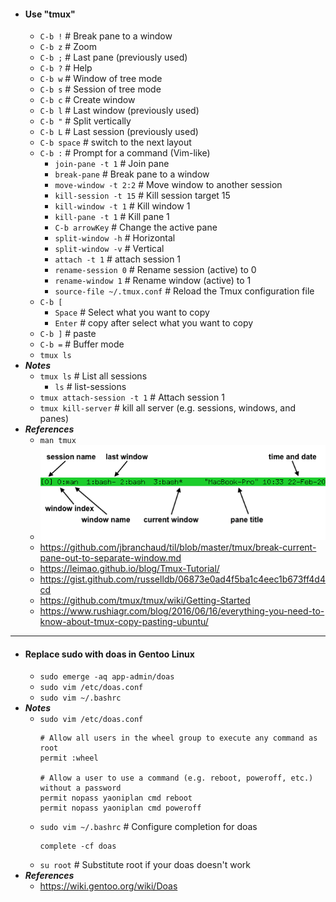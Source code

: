 - #### Use "tmux"
    - `C-b !` # Break pane to a window
    - `C-b z` # Zoom
    - `C-b ;` # Last pane (previously used)
    - `C-b ?` # Help
    - `C-b w` # Window of tree mode
    - `C-b s` # Session of tree mode
    - `C-b c` # Create window
    - `C-b l` # Last window (previously used)
    - `C-b "` # Split vertically
    - `C-b L` # Last session (previously used)
    - `C-b space` # switch to the next layout
    - `C-b :` # Prompt for a command (Vim-like)
        - `join-pane -t 1` # Join pane
        - `break-pane` # Break pane to a window
        - `move-window -t 2:2` # Move window to another session
        - `kill-session -t 15` # Kill session target 15
        - `kill-window -t 1` # Kill window 1
        - `kill-pane -t 1` # Kill pane 1
        - `C-b arrowKey` # Change the active pane
        - `split-window -h` # Horizontal
        - `split-window -v` # Vertical
        - `attach -t 1` # attach session 1
        - `rename-session 0` # Rename session (active) to 0
        - `rename-window 1` # Rename window (active) to 1
        - `source-file ~/.tmux.conf` # Reload the Tmux configuration file
    - `C-b [`
        - `Space` # Select what you want to copy
        - `Enter` # copy after select what you want to copy
    - `C-b ]` # paste
    - `C-b =` # Buffer mode
    - `tmux ls`
- ***Notes***
    - `tmux ls` # List all sessions
        - `ls` # list-sessions
    - `tmux attach-session -t 1` # Attach session 1
    - `tmux kill-server` # kill all server (e.g. sessions, windows, and panes)
- ***References***
    - `man tmux`
    - ![tmux_status_line_diagram.png](../assets/tmux_status_line_diagram_1671845222091_0.png)
    - https://github.com/jbranchaud/til/blob/master/tmux/break-current-pane-out-to-separate-window.md
    - https://leimao.github.io/blog/Tmux-Tutorial/
    - https://gist.github.com/russelldb/06873e0ad4f5ba1c4eec1b673ff4d4cd
    - https://github.com/tmux/tmux/wiki/Getting-Started
    - https://www.rushiagr.com/blog/2016/06/16/everything-you-need-to-know-about-tmux-copy-pasting-ubuntu/
- ---
- #### Replace sudo with doas in Gentoo Linux
	- `sudo emerge -aq app-admin/doas`
	- `sudo vim /etc/doas.conf`
	- `sudo vim ~/.bashrc`
- ***Notes***
	- `sudo vim /etc/doas.conf` 
	  ```
	  # Allow all users in the wheel group to execute any command as root
	  permit :wheel
	  
	  # Allow a user to use a command (e.g. reboot, poweroff, etc.) without a password
	  permit nopass yaoniplan cmd reboot
	  permit nopass yaoniplan cmd poweroff
	  ```
	- `sudo vim ~/.bashrc` # Configure completion for doas
	  ```
	  complete -cf doas
	  ```
    - `su root` # Substitute root if your doas doesn't work
- ***References***
	- https://wiki.gentoo.org/wiki/Doas
